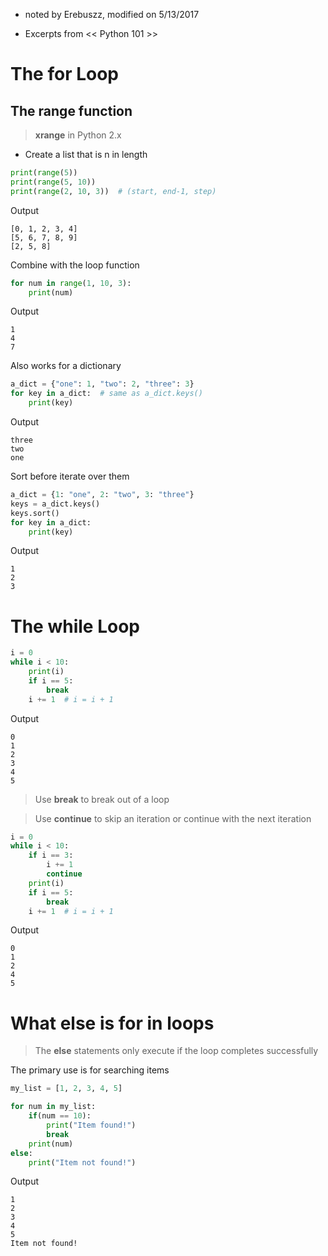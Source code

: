 * noted by Erebuszz, modified on 5/13/2017

* Excerpts from << Python 101 >>

# The <b>for</b> Loop

## The <b>range</b> function

> <b>xrange</b> in Python 2.x

* Create a list that is n in length

```python
print(range(5))
print(range(5, 10))
print(range(2, 10, 3))  # (start, end-1, step)
```
Output

    [0, 1, 2, 3, 4]
    [5, 6, 7, 8, 9]
    [2, 5, 8]

Combine with the loop function

```python
for num in range(1, 10, 3):
    print(num)
```
Output

    1
    4
    7

Also works for a dictionary

```python
a_dict = {"one": 1, "two": 2, "three": 3}
for key in a_dict:  # same as a_dict.keys()
    print(key)
```
Output

    three
    two
    one

Sort before iterate over them

```python
a_dict = {1: "one", 2: "two", 3: "three"}
keys = a_dict.keys()
keys.sort()
for key in a_dict:
    print(key)
```
Output

    1
    2
    3

# The <b>while</b> Loop

```python
i = 0
while i < 10:
    print(i)
    if i == 5:
        break
    i += 1  # i = i + 1
```
Output

    0
    1
    2
    3
    4
    5

> Use <b>break</b> to break out of a loop

> Use <b>continue</b> to skip an iteration or continue with the next iteration

```python
i = 0
while i < 10:
    if i == 3:
        i += 1
        continue
    print(i)
    if i == 5:
        break
    i += 1  # i = i + 1
```
Output

    0
    1
    2
    4
    5

# What else is for in loops

> The <b>else</b> statements only execute if the loop completes successfully

The primary use is for searching items

```python
my_list = [1, 2, 3, 4, 5]

for num in my_list:
    if(num == 10):
        print("Item found!")
        break
    print(num)
else:
    print("Item not found!")
```
Output

    1
    2
    3
    4
    5
    Item not found!